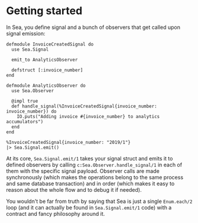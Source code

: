 # Getting started

In Sea, you define signal and a bunch of observers that get called upon signal emission:

    defmodule InvoiceCreatedSignal do
      use Sea.Signal

      emit_to AnalyticsObserver

      defstruct [:invoice_number]
    end

    defmodule AnalyticsObserver do
      use Sea.Observer

      @impl true
      def handle_signal(%InvoiceCreatedSignal{invoice_number: invoice_number}) do
        IO.puts("Adding invoice #{invoice_number} to analytics accumulators")
      end
    end

    %InvoiceCreatedSignal{invoice_number: "2019/1"}
    |> Sea.Signal.emit()

At its core, `Sea.Signal.emit/1` takes your signal struct and emits it to defined observers by
calling `c:Sea.Observer.handle_signal/1` in each of them with the specific signal payload. Observer
calls are made synchronously (which makes the operations belong to the same process and same
database transaction) and in order (which makes it easy to reason about the whole flow and to debug
it if needed).

You wouldn't be far from truth by saying that Sea is just a single `Enum.each/2` loop (and it can
actually be found in `Sea.Signal.emit/1` code) with a contract and fancy philosophy around it.
